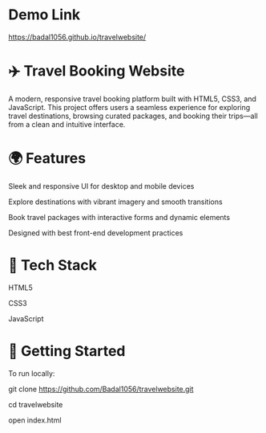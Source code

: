 # Demo Link
https://badal1056.github.io/travelwebsite/


# ✈️ Travel Booking Website

A modern, responsive travel booking platform built with HTML5, CSS3, and JavaScript. This project offers users a seamless experience for exploring travel destinations, browsing curated packages, and booking their trips—all from a clean and intuitive interface.


# 🌍 Features

Sleek and responsive UI for desktop and mobile devices

Explore destinations with vibrant imagery and smooth transitions

Book travel packages with interactive forms and dynamic elements

Designed with best front-end development practices


# 🔧 Tech Stack

HTML5

CSS3

JavaScript


# 🚀 Getting Started

To run locally:

git clone https://github.com/Badal1056/travelwebsite.git

cd travelwebsite

open index.html
